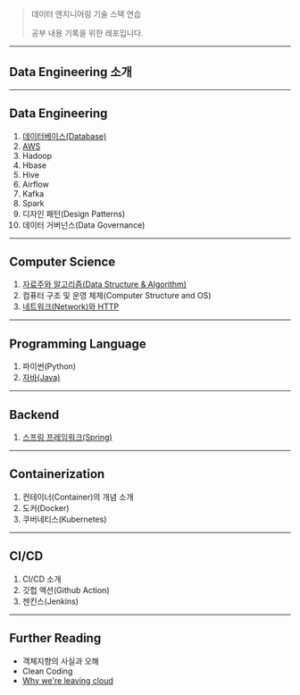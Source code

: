 > 데이터 엔지니어링 기술 스택 연습
>
> 공부 내용 기록을 위한 레포입니다.

---

## Data Engineering 소개









---

## Data Engineering

1. [데이터베이스(Database)](https://github.com/seungki1011/Data-Engineering/tree/main/database)
2. [AWS]()
3. Hadoop
4. Hbase
5. Hive
6. Airflow
7. Kafka
8. Spark
9. 디자인 패턴(Design Patterns)
10. 데이터 거버넌스(Data Governance)

---

## Computer Science

1. [자료주와 알고리즘(Data Structure & Algorithm)]()
2. 컴퓨터 구조 및 운영 체제(Computer Structure and OS)
3. [네트워크(Network)와 HTTP](https://github.com/seungki1011/Data-Engineering/tree/main/network%20and%20http)

---

## Programming Language

1. 파이썬(Python)
2. [자바(Java)](https://github.com/seungki1011/Data-Engineering/tree/main/java)

---

## Backend

1. [스프링 프레임워크(Spring)](https://github.com/seungki1011/Data-Engineering/tree/main/spring)

---

## Containerization

1. 컨테이너(Container)의 개념 소개
2. 도커(Docker)
3. 쿠버네티스(Kubernetes)

---

## CI/CD

1. CI/CD 소개
2. 깃헙 액션(Github Action)
3. 젠킨스(Jenkins)

---

## Further Reading

* 객체지향의 사실과 오해
* Clean Coding
* [Why we're leaving cloud](https://world.hey.com/dhh/why-we-re-leaving-the-cloud-654b47e0)
